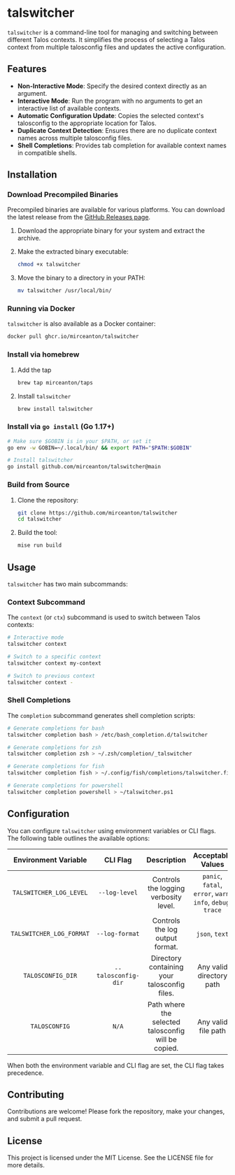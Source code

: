 # talswitcher

`talswitcher` is a command-line tool for managing and switching between different Talos contexts. It simplifies the process of selecting a Talos context from multiple talosconfig files and updates the active configuration.

## Features

- **Non-Interactive Mode**: Specify the desired context directly as an argument.
- **Interactive Mode**: Run the program with no arguments to get an interactive list of available contexts.
- **Automatic Configuration Update**: Copies the selected context's talosconfig to the appropriate location for Talos.
- **Duplicate Context Detection**: Ensures there are no duplicate context names across multiple talosconfig files.
- **Shell Completions**: Provides tab completion for available context names in compatible shells.

## Installation

### Download Precompiled Binaries

Precompiled binaries are available for various platforms. You can download the latest release from the [GitHub Releases page](https://github.com/mirceanton/talswitcher/releases/latest).

1. Download the appropriate binary for your system and extract the archive.
2. Make the extracted binary executable:

    ```bash
    chmod +x talswitcher
    ```

3. Move the binary to a directory in your PATH:

    ```bash
    mv talswitcher /usr/local/bin/
    ```

### Running via Docker

`talswitcher` is also available as a Docker container:

```bash
docker pull ghcr.io/mirceanton/talswitcher
```

### Install via homebrew

1. Add the tap

    ```bash
    brew tap mirceanton/taps
    ```

2. Install `talswitcher`

    ```bash
    brew install talswitcher
    ```

### Install via `go install` (Go 1.17+)

```bash
# Make sure $GOBIN is in your $PATH, or set it
go env -w GOBIN=~/.local/bin/ && export PATH="$PATH:$GOBIN"

# Install talswitcher
go install github.com/mirceanton/talswitcher@main
```

### Build from Source

1. Clone the repository:

    ```bash
    git clone https://github.com/mirceanton/talswitcher
    cd talswitcher
    ```

2. Build the tool:

    ```bash
    mise run build
    ```

## Usage

`talswitcher` has two main subcommands:

### Context Subcommand

The `context` (or `ctx`) subcommand is used to switch between Talos contexts:

```bash
# Interactive mode
talswitcher context

# Switch to a specific context
talswitcher context my-context

# Switch to previous context
talswitcher context -
```

### Shell Completions

The `completion` subcommand generates shell completion scripts:

```bash
# Generate completions for bash
talswitcher completion bash > /etc/bash_completion.d/talswitcher

# Generate completions for zsh
talswitcher completion zsh > ~/.zsh/completion/_talswitcher

# Generate completions for fish
talswitcher completion fish > ~/.config/fish/completions/talswitcher.fish

# Generate completions for powershell
talswitcher completion powershell > ~/talswitcher.ps1
```

## Configuration

You can configure `talswitcher` using environment variables or CLI flags. The following table outlines the available options:

|   Environment Variable   |      CLI Flag       |                     Description                     |                      Acceptable Values                      |   Default Value   |
| :----------------------: | :-----------------: | :-------------------------------------------------: | :---------------------------------------------------------: | :---------------: |
| `TALSWITCHER_LOG_LEVEL`  |    `--log-level`    |        Controls the logging verbosity level.        | `panic`, `fatal`, `error`, `warn`, `info`, `debug`, `trace` |      `info`       |
| `TALSWITCHER_LOG_FORMAT` |   `--log-format`    |           Controls the log output format.           |                       `json`, `text`                        |      `text`       |
|    `TALOSCONFIG_DIR`     | `--talosconfig-dir` |    Directory containing your talosconfig files.     |                  Any valid directory path                   |       `N/A`       |
|      `TALOSCONFIG`       |        `N/A`        | Path where the selected talosconfig will be copied. |                     Any valid file path                     | `~/.talos/config` |

When both the environment variable and CLI flag are set, the CLI flag takes precedence.

## Contributing

Contributions are welcome! Please fork the repository, make your changes, and submit a pull request.

## License

This project is licensed under the MIT License. See the LICENSE file for more details.
